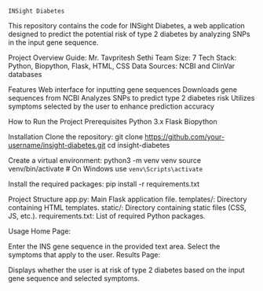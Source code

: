                                                                                           INSight Diabetes
This repository contains the code for INSight Diabetes, a web application designed to predict the
potential risk of type 2 diabetes by analyzing SNPs in the input gene sequence.

Project Overview
Guide: Mr. Tavpritesh Sethi
Team Size: 7
Tech Stack: Python, Biopython, Flask, HTML, CSS
Data Sources: NCBI and ClinVar databases

Features
Web interface for inputting gene sequences
Downloads gene sequences from NCBI
Analyzes SNPs to predict type 2 diabetes risk
Utilizes symptoms selected by the user to enhance prediction accuracy

How to Run the Project
Prerequisites
Python 3.x
Flask
Biopython

Installation
Clone the repository: git clone https://github.com/your-username/insight-diabetes.git
cd insight-diabetes

Create a virtual environment: python3 -m venv venv
source venv/bin/activate  # On Windows use `venv\Scripts\activate`

Install the required packages: pip install -r requirements.txt

Project Structure
app.py: Main Flask application file.
templates/: Directory containing HTML templates.
static/: Directory containing static files (CSS, JS, etc.).
requirements.txt: List of required Python packages.

Usage
Home Page:


Enter the INS gene sequence in the provided text area.
Select the symptoms that apply to the user.
Results Page:


Displays whether the user is at risk of type 2 diabetes based on the input gene sequence and selected symptoms.
